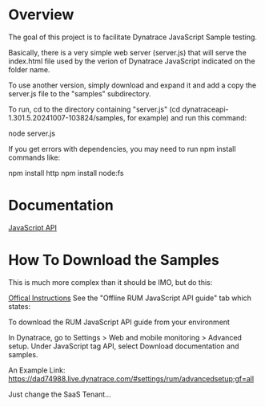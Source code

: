 # Overview

The goal of this project is to facilitate Dynatrace JavaScript Sample testing.

Basically, there is a very simple web server (server.js) that will serve the index.html file used by the verion of Dynatrace JavaScript indicated on the folder name.

To use another version, simply download and expand it and add a copy the server.js file to the "samples" subdirectory.

To run, cd to the directory containing "server.js" (cd dynatraceapi-1.301.5.20241007-103824/samples, for example) and run this command:

node server.js

If you get errors with dependencies, you may need to run npm install commands like:

npm install http
npm install node:fs

# Documentation
[JavaScript API](https://www.dynatrace.com/support/doc/javascriptapi/interfaces/dtrum_types.DtrumApi.html)


# How To Download the Samples

This is much more complex than it should be IMO, but do this:

[Offical Instructions](https://docs.dynatrace.com/docs/shortlink/api-rum#documentation)
See the "Offline RUM JavaScript API guide" tab which states:

To download the RUM JavaScript API guide from your environment

In Dynatrace, go to Settings > Web and mobile monitoring > Advanced setup.
Under JavaScript tag API, select Download documentation and samples.

An Example Link:
https://dad74988.live.dynatrace.com/#settings/rum/advancedsetup;gf=all

Just change the SaaS Tenant...